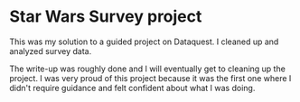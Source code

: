 # Star Wars Survey project

This was my solution to a guided project on Dataquest. I cleaned up and analyzed survey data. 

The write-up was roughly done and I will eventually get to cleaning up the project.  I was very proud of this project because it was the first one where I didn't require guidance and felt confident about what I was doing.
